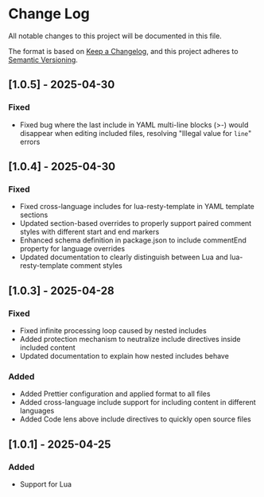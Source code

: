 # Change Log

All notable changes to this project will be documented in this file.

The format is based on [Keep a Changelog](https://keepachangelog.com/en/1.1.0/),
and this project adheres to
[Semantic Versioning](https://semver.org/spec/v2.0.0.html).

## [1.0.5] - 2025-04-30

### Fixed

- Fixed bug where the last include in YAML multi-line blocks (>-) would
  disappear when editing included files, resolving "Illegal value for `line`"
  errors

## [1.0.4] - 2025-04-30

### Fixed

- Fixed cross-language includes for lua-resty-template in YAML template sections
- Updated section-based overrides to properly support paired comment styles with
  different start and end markers
- Enhanced schema definition in package.json to include commentEnd property for
  language overrides
- Updated documentation to clearly distinguish between Lua and
  lua-resty-template comment styles

## [1.0.3] - 2025-04-28

### Fixed

- Fixed infinite processing loop caused by nested includes
- Added protection mechanism to neutralize include directives inside included
  content
- Updated documentation to explain how nested includes behave

### Added

- Added Prettier configuration and applied format to all files
- Added cross-language include support for including content in different
  languages
- Added Code lens above include directives to quickly open source files

## [1.0.1] - 2025-04-25

### Added

- Support for Lua
